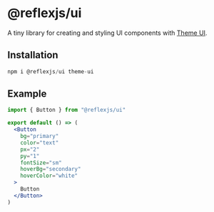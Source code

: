 # @reflexjs/ui

A tiny library for creating and styling UI components with [Theme UI](https://theme-ui.com).

## Installation

```jsx
npm i @reflexjs/ui theme-ui
```

## Example

```jsx
import { Button } from "@reflexjs/ui"

export default () => (
  <Button
    bg="primary"
    color="text"
    px="2"
    py="1"
    fontSize="sm"
    hoverBg="secondary"
    hoverColor="white"
  >
    Button
  </Button>
)
```
